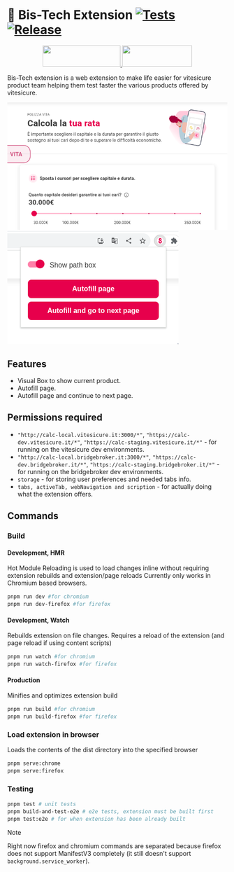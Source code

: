 # 🥩 Bis-Tech Extension [![Tests](https://github.com/giuxtaposition/bis-tech-extension/actions/workflows/tests.yml/badge.svg)](https://github.com/giuxtaposition/bis-tech-extension/actions/workflows/tests.yml) [![Release](https://img.shields.io/github/v/release/giuxtaposition/bis-tech-extension.svg?maxAge=3600&label=release)](https://github.com/giuxtaposition/bis-tech-extension/releases)

<p align="center">
  <a href="https://github.com/giuxtaposition/bis-tech-extension/releases/download/v1.0.1/extension.xpi" target="_blank">
    <img width="178" height="48" src="https://github.com/giuxtaposition/bis-tech-extension/blob/main/.github/images/chrome.png">
  </a>
  <a href="https://github.com/giuxtaposition/bis-tech-extension/wiki/Install-extension-for-Chromium-(base)-browser" target="_blank">
    <img width="160" height="48" src="https://github.com/giuxtaposition/bis-tech-extension/blob/main/.github/images/firefox.png">
  </a>
</p>

Bis-Tech extension is a web extension to make life easier for vitesicure product team helping them test faster the various products offered by vitesicure.

![](/.github/images/path-box.png)
![](/.github/images/popup.png)

## Features

- Visual Box to show current product.
- Autofill page.
- Autofill page and continue to next page.

## Permissions required

- `"http://calc-local.vitesicure.it:3000/*"`, `"https://calc-dev.vitesicure.it/*"`, `"https://calc-staging.vitesicure.it/*"` - for running on the vitesicure dev environments.
- `"http://calc-local.bridgebroker.it:3000/*"`, `"https://calc-dev.bridgebroker.it/*"`, `"https://calc-staging.bridgebroker.it/*"` - for running on the bridgebroker dev environments.
- `storage` - for storing user preferences and needed tabs info.
- `tabs, activeTab, webNavigation and scription` - for actually doing what the extension offers.

## Commands

### Build

#### Development, HMR

Hot Module Reloading is used to load changes inline without requiring extension rebuilds and extension/page reloads
Currently only works in Chromium based browsers.

```sh
pnpm run dev #for chromium
pnpm run dev-firefox #for firefox
```

#### Development, Watch

Rebuilds extension on file changes. Requires a reload of the extension (and page reload if using content scripts)

```sh
pnpm run watch #for chromium
pnpm run watch-firefox #for firefox
```

#### Production

Minifies and optimizes extension build

```sh
pnpm run build #for chromium
pnpm run build-firefox #for firefox
```

### Load extension in browser

Loads the contents of the dist directory into the specified browser

```sh
pnpm serve:chrome
pnpm serve:firefox
```

### Testing

```sh
pnpm test # unit tests
pnpm build-and-test-e2e # e2e tests, extension must be built first
pnpm test:e2e # for when extension has been already built
```

> [!NOTE]  
> Right now firefox and chromium commands are separated because firefox does not support ManifestV3 completely (it still doesn't support `background.service_worker`).
